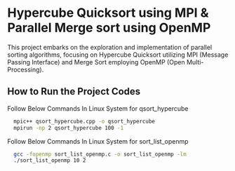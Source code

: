 
# Hypercube Quicksort using MPI & Parallel Merge sort using OpenMP

This project
embarks on the exploration and implementation of parallel
sorting algorithms, focusing on Hypercube Quicksort utilizing
MPI (Message Passing Interface) and Merge Sort employing
OpenMP (Open Multi-Processing).


## How to Run the Project Codes

Follow Below Commands In Linux System for qsort_hypercube

```bash
  mpic++ qsort_hypercube.cpp -o qsort_hypercube    
  mpirun -np 2 qsort_hypercube 100 -1
```
Follow Below Commands In Linux System for sort_list_openmp

```bash
  gcc -fopenmp sort_list_openmp.c -o sort_list_openmp -lm    
  ./sort_list_openmp 10 2
```